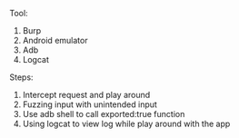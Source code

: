 Tool: 
1. Burp
2. Android emulator
3. Adb
4. Logcat

Steps:
1. Intercept request and play around
2. Fuzzing input with unintended input
3. Use adb shell to call exported:true function
4. Using logcat to view log while play around with the app
